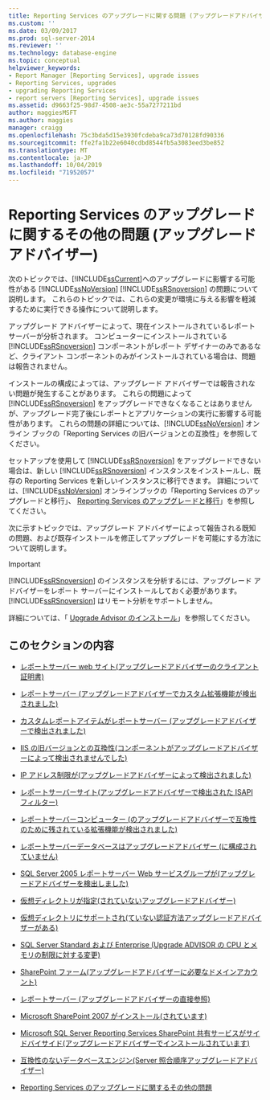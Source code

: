 ```yaml
---
title: Reporting Services のアップグレードに関する問題 (アップグレードアドバイザー) |Microsoft Docs
ms.custom: ''
ms.date: 03/09/2017
ms.prod: sql-server-2014
ms.reviewer: ''
ms.technology: database-engine
ms.topic: conceptual
helpviewer_keywords:
- Report Manager [Reporting Services], upgrade issues
- Reporting Services, upgrades
- upgrading Reporting Services
- report servers [Reporting Services], upgrade issues
ms.assetid: d9663f25-98d7-4508-ae3c-55a7277211bd
author: maggiesMSFT
ms.author: maggies
manager: craigg
ms.openlocfilehash: 75c3bda5d15e3930fcdeba9ca73d70128fd90336
ms.sourcegitcommit: ffe2fa1b22e6040cdbd8544fb5a3083eed3be852
ms.translationtype: MT
ms.contentlocale: ja-JP
ms.lasthandoff: 10/04/2019
ms.locfileid: "71952057"
---
```

# <a name="reporting-services-upgrade-issues-upgrade-advisor"></a>Reporting Services のアップグレードに関するその他の問題 (アップグレード アドバイザー)
  次のトピックでは、[!INCLUDE[ssCurrent](../../includes/sscurrent-md.md)]へのアップグレードに影響する可能性がある [!INCLUDE[ssNoVersion](../../includes/ssnoversion-md.md)] [!INCLUDE[ssRSnoversion](../../includes/ssrsnoversion-md.md)] の問題について説明します。 これらのトピックでは、これらの変更が環境に与える影響を軽減するために実行できる操作について説明します。  
  
 アップグレード アドバイザーによって、現在インストールされているレポート サーバーが分析されます。 コンピューターにインストールされている [!INCLUDE[ssRSnoversion](../../includes/ssrsnoversion-md.md)] コンポーネントがレポート デザイナーのみであるなど、クライアント コンポーネントのみがインストールされている場合は、問題は報告されません。  
  
 インストールの構成によっては、アップグレード アドバイザーでは報告されない問題が発生することがあります。 これらの問題によって [!INCLUDE[ssRSnoversion](../../includes/ssrsnoversion-md.md)] をアップグレードできなくなることはありませんが、アップグレード完了後にレポートとアプリケーションの実行に影響する可能性があります。 これらの問題の詳細については、[!INCLUDE[ssNoVersion](../../includes/ssnoversion-md.md)] オンライン ブックの「Reporting Services の旧バージョンとの互換性」を参照してください。  
  
 セットアップを使用して [!INCLUDE[ssRSnoversion](../../includes/ssrsnoversion-md.md)] をアップグレードできない場合は、新しい [!INCLUDE[ssRSnoversion](../../includes/ssrsnoversion-md.md)] インスタンスをインストールし、既存の Reporting Services を新しいインスタンスに移行できます。 詳細については、[!INCLUDE[ssNoVersion](../../includes/ssnoversion-md.md)] オンラインブックの「Reporting Services のアップグレードと移行」、 [Reporting Services のアップグレードと移行](../../reporting-services/install-windows/upgrade-and-migrate-reporting-services.md)」を参照してください。  
  
 次に示すトピックでは、アップグレード アドバイザーによって報告される既知の問題、および既存インストールを修正してアップグレードを可能にする方法について説明します。  
  
> [!IMPORTANT]  
>  [!INCLUDE[ssRSnoversion](../../includes/ssrsnoversion-md.md)] のインスタンスを分析するには、アップグレード アドバイザーをレポート サーバーにインストールしておく必要があります。 [!INCLUDE[ssRSnoversion](../../includes/ssrsnoversion-md.md)] はリモート分析をサポートしません。  
>   
>  詳細については、「 [Upgrade Advisor のインストール](../../../2014/sql-server/install/installing-upgrade-advisor.md)」を参照してください。  
  
## <a name="in-this-section"></a>このセクションの内容  
  
-   [レポートサーバー web サイト&#40;アップグレードアドバイザーのクライアント証明書&#41;](../../../2014/sql-server/install/client-certificates-on-the-report-server-web-site-upgrade-advisor.md)  
  
-   [レポートサーバー &#40;アップグレードアドバイザーでカスタム拡張機能が検出されました&#41;](../../../2014/sql-server/install/custom-extensions-were-detected-on-the-report-server-upgrade-advisor.md)  
  
-   [カスタムレポートアイテムがレポートサーバー &#40;アップグレードアドバイザーで検出されました&#41;](../../../2014/sql-server/install/custom-report-items-were-detected-on-the-report-server-upgrade-advisor.md)  
  
-   [IIS の旧バージョンとの互換性&#40;コンポーネントがアップグレードアドバイザーによって検出されませんでした&#41;](../../../2014/sql-server/install/iis-backward-compatibility-components-were-not-detected-upgrade-advisor.md)  
  
-   [IP アドレス制限が&#40;アップグレードアドバイザーによって検出されました&#41;](../../../2014/sql-server/install/ip-address-restriction-detected-upgrade-advisor.md)  
  
-   [レポートサーバーサイト&#40;アップグレードアドバイザーで検出された ISAPI フィルター&#41;](../../../2014/sql-server/install/isapi-filters-detected-on-the-report-server-site-upgrade-advisor.md)  
  
-   [レポートサーバーコンピューター &#40;のアップグレードアドバイザーで互換性のために残されている拡張機能が検出されました&#41;](../../../2014/sql-server/install/obsolete-extensions-were-detected-on-the-report-server-computer-upgrade-advisor.md)  
  
-   [レポートサーバーデータベースはアップグレードアドバイザー &#40;に構成されていません&#41;](../../../2014/sql-server/install/report-server-database-is-not-configured-upgrade-advisor.md)  
  
-   [SQL Server 2005 レポートサーバー Web サービスグループが&#40;アップグレードアドバイザーを検出しました&#41;](../../../2014/sql-server/install/sql-server-2005-report-server-web-service-group-detected-upgrade-advisor.md)  
  
-   [仮想ディレクトリが指定&#40;されていないアップグレードアドバイザー&#41;](../../../2014/sql-server/install/virtual-directories-are-unspecified-upgrade-advisor.md)  
  
-   [仮想ディレクトリにサポートされ&#40;ていない認証方法アップグレードアドバイザーがある&#41;](../../../2014/sql-server/install/virtual-directory-has-unsupported-authentication-method-upgrade-advisor.md)  
  
-   [SQL Server Standard および Enterprise &#40;Upgrade ADVISOR の CPU とメモリの制限に対する変更&#41;](../../../2014/sql-server/install/cpu-memory-limits-changes-sql-server-standard-enterprise-upgrade-advisor.md)  
  
-   [SharePoint ファーム&#40;アップグレードアドバイザーに必要なドメインアカウント&#41;](../../../2014/sql-server/install/domain-accounts-required-for-sharepoint-farm-upgrade-advisor.md)  
  
-   [レポートサーバー &#40;アップグレードアドバイザーの直接参照&#41;](../../../2014/sql-server/install/direct-browsing-to-report-server-upgrade-advisor.md)  
  
-   [Microsoft SharePoint 2007 がインストール&#40;されています&#41;](../../../2014/sql-server/install/microsoft-sharepoint-2007-is-installed-upgrade-advisor.md)  
  
-   [Microsoft SQL Server Reporting Services SharePoint 共有サービスがサイドバイサイド&#40;アップグレードアドバイザーでインストールされています&#41;](../../../2014/sql-server/install/sql-server-reporting-services-sharepoint-shared-service-side-by-side-upgrade-advisor.md)  
  
-   [互換性のないデータベースエンジン&#40;Server 照合順序アップグレードアドバイザー&#41;](../../../2014/sql-server/install/incompatible-database-engine-server-collation-upgrade-advisor.md)  
  
-   [Reporting Services のアップグレードに関するその他の問題](../../../2014/sql-server/install/other-reporting-services-upgrade-issues.md)  
  
  
